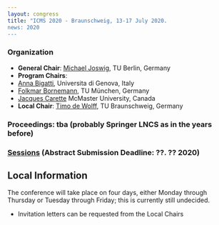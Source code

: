 ```yaml
---
layout: congress
title: "ICMS 2020 - Braunschweig, 13-17 July 2020.
news: 2020
---
```

### Organization
* **General Chair**: [Michael Joswig](http://page.math.tu-berlin.de/~joswig/), TU Berlin, Germany
* **Program Chairs**:
* [Anna Bigatti](http://www.dima.unige.it/~bigatti/),  Universita di Genova, Italy
* [Folkmar Bornemann](http://www-m3.ma.tum.de/Allgemeines/FolkmarBornemann), TU München, Germany
* [Jacques Carette](https://www.cas.mcmaster.ca/~carette/) McMaster University, Canada
* **Local Chair**: [Timo de Wolff](http://page.math.tu-berlin.de/~dewolff/), TU Braunschweig, Germany

### Proceedings: tba (probably Springer LNCS as in the years before)
### [Sessions](/2020/sessions/) (Abstract Submission Deadline: ??. ?? 2020)

## Local Information
The conference will take place on four days, either Monday through Thursday or Tuesday through Friday; this is currently still
undecided.
<!-- [Registration Website](https://notredame.ungerboeck.com/prod/emc00/register.aspx?OrgCode=10&EvtID=18783&AppCode=REG&CC=118040603651) (Early Registration Ends: June 21, 2018)
 -->
<!-- [Apply for a Travel Grant/Free Conference Registration](https://bertini.nd.edu/ICMS2018/travelGrants.html) (Deadline: May 15, 2018)
-->
* Invitation letters can be requested from the Local Chairs

